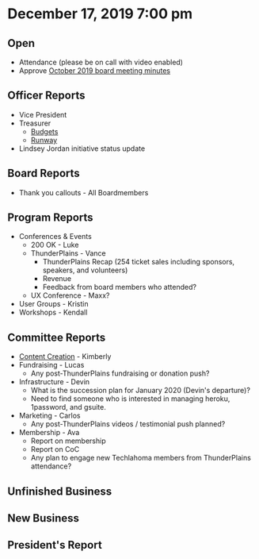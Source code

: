 # December 17, 2019 7:00 pm

## Open
* Attendance (please be on call with video enabled)
* Approve [October 2019 board meeting minutes](https://github.com/techlahoma/board_meetings/blob/master/2019/10_october_minutes.md)

## Officer Reports
* Vice President
* Treasurer
    - [Budgets](https://docs.google.com/spreadsheets/d/1tw-q8jl-9VMMZ2OmxKM6sCq0A82pPU8yLPMsnaI-DGE/edit?usp=sharing)
    - [Runway](https://docs.google.com/spreadsheets/d/1BdSo4lCJLIDFu0a3EfQ3AWu2wgmotYP-qIzIDC4PXsk/edit?usp=sharing)
* Lindsey Jordan initiative status update

## Board Reports
* Thank you callouts - All Boardmembers

## Program Reports
* Conferences & Events 
  * 200 OK - Luke
  * ThunderPlains - Vance
    * ThunderPlains Recap (254 ticket sales including sponsors, speakers, and volunteers)
    * Revenue
    * Feedback from board members who attended?
  * UX Conference - Maxx?
* User Groups - Kristin
* Workshops - Kendall

## Committee Reports
* [Content Creation](https://github.com/techlahoma/board_meetings/blob/master/2019/attachments/12_content_creation.md) - Kimberly
* Fundraising - Lucas 
  * Any post-ThunderPlains fundraising or donation push?
* Infrastructure - Devin
  * What is the succession plan for January 2020 (Devin's departure)?
  * Need to find someone who is interested in managing heroku, 1password, and gsuite.
* Marketing - Carlos
  * Any post-ThunderPlains videos / testimonial push planned?
* Membership - Ava
  * Report on membership
  * Report on CoC
  * Any plan to engage new Techlahoma members from ThunderPlains attendance?

## Unfinished Business

## New Business

## President's Report
